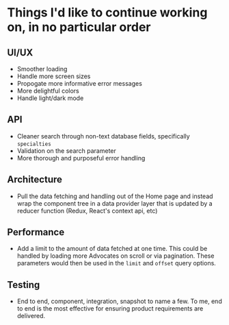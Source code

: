 # Things I'd like to continue working on, in no particular order

## UI/UX

- Smoother loading
- Handle more screen sizes
- Propogate more informative error messages
- More delightful colors
- Handle light/dark mode

## API

- Cleaner search through non-text database fields, specifically `specialties`
- Validation on the search parameter
- More thorough and purposeful error handling

## Architecture

- Pull the data fetching and handling out of the Home page and instead wrap the component tree in a data provider layer that is updated by a reducer function (Redux, React's context api, etc)

## Performance

- Add a limit to the amount of data fetched at one time. This could be handled by loading more Advocates on scroll or via pagination. These parameters would then be used in the `limit` and `offset` query options.

## Testing

- End to end, component, integration, snapshot to name a few. To me, end to end is the most effective for ensuring product requirements are delivered.
